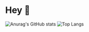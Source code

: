 # Hey 👋

![Anurag's GitHub stats](https://github-readme-stats.vercel.app/api?username=AfonsoCalinas&count_private=true&show_icons=true&theme=great-gatsby)         ![Top Langs](https://github-readme-stats.vercel.app/api/top-langs/?username=AfonsoCalinas&langs_count=5&layout=compact&theme=great-gatsby)
